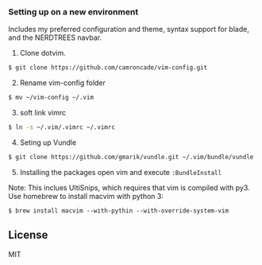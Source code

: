 ### Setting up on a new environment

Includes my preferred configuration and theme, syntax support for blade, and the NERDTREES navbar.

1) Clone dotvim.
```sh
$ git clone https://github.com/camroncade/vim-config.git
```

2) Rename vim-config folder
```sh
$ mv ~/vim-config ~/.vim
```

3) soft link vimrc
```sh   
$ ln -s ~/.vim/.vimrc ~/.vimrc
```
4) Seting up Vundle
```sh   
$ git clone https://github.com/gmarik/vundle.git ~/.vim/bundle/vundle
```

5) Installing the packages
open vim and execute `:BundleInstall`

Note: This inclues UltiSnips, which requires that vim is compiled with py3. Use homebrew to install macvim with python 3:

```
$ brew install macvim --with-pythin --with-override-system-vim
```

License
----

MIT

